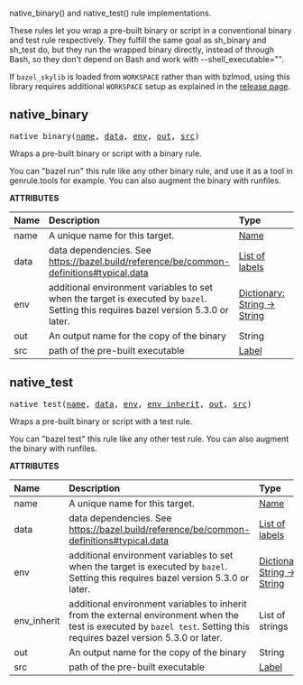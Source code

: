 <!-- Generated with Stardoc: http://skydoc.bazel.build -->

native_binary() and native_test() rule implementations.

These rules let you wrap a pre-built binary or script in a conventional binary
and test rule respectively. They fulfill the same goal as sh_binary and sh_test
do, but they run the wrapped binary directly, instead of through Bash, so they
don't depend on Bash and work with --shell_executable="".

If `bazel_skylib` is loaded from `WORKSPACE` rather than with bzlmod, using
this library requires additional `WORKSPACE` setup as explained in the
[release page](https://github.com/bazelbuild/bazel-skylib/releases).


<a id="native_binary"></a>

## native_binary

<pre>
native_binary(<a href="#native_binary-name">name</a>, <a href="#native_binary-data">data</a>, <a href="#native_binary-env">env</a>, <a href="#native_binary-out">out</a>, <a href="#native_binary-src">src</a>)
</pre>


Wraps a pre-built binary or script with a binary rule.

You can "bazel run" this rule like any other binary rule, and use it as a tool
in genrule.tools for example. You can also augment the binary with runfiles.


**ATTRIBUTES**


| Name  | Description | Type | Mandatory | Default |
| :------------- | :------------- | :------------- | :------------- | :------------- |
| <a id="native_binary-name"></a>name |  A unique name for this target.   | <a href="https://bazel.build/concepts/labels#target-names">Name</a> | required |  |
| <a id="native_binary-data"></a>data |  data dependencies. See https://bazel.build/reference/be/common-definitions#typical.data   | <a href="https://bazel.build/concepts/labels">List of labels</a> | optional | <code>[]</code> |
| <a id="native_binary-env"></a>env |  additional environment variables to set when the target is executed by <code>bazel</code>. Setting this requires bazel version 5.3.0 or later.   | <a href="https://bazel.build/rules/lib/dict">Dictionary: String -> String</a> | optional | <code>{}</code> |
| <a id="native_binary-out"></a>out |  An output name for the copy of the binary   | String | required |  |
| <a id="native_binary-src"></a>src |  path of the pre-built executable   | <a href="https://bazel.build/concepts/labels">Label</a> | required |  |


<a id="native_test"></a>

## native_test

<pre>
native_test(<a href="#native_test-name">name</a>, <a href="#native_test-data">data</a>, <a href="#native_test-env">env</a>, <a href="#native_test-env_inherit">env_inherit</a>, <a href="#native_test-out">out</a>, <a href="#native_test-src">src</a>)
</pre>


Wraps a pre-built binary or script with a test rule.

You can "bazel test" this rule like any other test rule. You can also augment
the binary with runfiles.


**ATTRIBUTES**


| Name  | Description | Type | Mandatory | Default |
| :------------- | :------------- | :------------- | :------------- | :------------- |
| <a id="native_test-name"></a>name |  A unique name for this target.   | <a href="https://bazel.build/concepts/labels#target-names">Name</a> | required |  |
| <a id="native_test-data"></a>data |  data dependencies. See https://bazel.build/reference/be/common-definitions#typical.data   | <a href="https://bazel.build/concepts/labels">List of labels</a> | optional | <code>[]</code> |
| <a id="native_test-env"></a>env |  additional environment variables to set when the target is executed by <code>bazel</code>. Setting this requires bazel version 5.3.0 or later.   | <a href="https://bazel.build/rules/lib/dict">Dictionary: String -> String</a> | optional | <code>{}</code> |
| <a id="native_test-env_inherit"></a>env_inherit |  additional environment variables to inherit from the external environment when the test is executed by <code>bazel test</code>. Setting this requires bazel version 5.3.0 or later.   | List of strings | optional | <code>[]</code> |
| <a id="native_test-out"></a>out |  An output name for the copy of the binary   | String | required |  |
| <a id="native_test-src"></a>src |  path of the pre-built executable   | <a href="https://bazel.build/concepts/labels">Label</a> | required |  |


